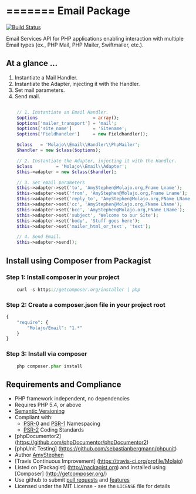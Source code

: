 =======
Email Package
=======

[![Build Status](https://travis-ci.org/Molajo/Email.png?branch=master)](https://travis-ci.org/Molajo/Email)

Email Services API for PHP applications enabling interaction with multiple Email types
(ex., PHP Mail, PHP Mailer, Swiftmailer, etc.).

## At a glance ...

1. Instantiate a Mail Handler.
2. Instantiate the Adapter, injecting it with the Handler.
3. Set mail parameters.
4. Send mail.

```php

    // 1. Instantiate an Email Handler.
    $options                     = array();
    $options['mailer_transport'] = 'mail';
    $options['site_name']        = 'Sitename';
    $options['Fieldhandler']     = new Fieldhandler();

    $class   = 'Molajo\\Email\\Handler\\PhpMailer';
    $handler = new $class($options);

    // 2. Instantiate the Adapter, injecting it with the Handler.
    $class         = 'Molajo\\Email\\Adapter';
    $this->adapter = new $class($handler);

    // 3. Set email parameters
    $this->adapter->set('to', 'AmyStephen@Molajo.org,Fname Lname');
    $this->adapter->set('from', 'AmyStephen@Molajo.org,Fname Lname');
    $this->adapter->set('reply_to', 'AmyStephen@Molajo.org,FName LName');
    $this->adapter->set('cc', 'AmyStephen@Molajo.org,FName LName');
    $this->adapter->set('bcc', 'AmyStephen@Molajo.org,FName LName');
    $this->adapter->set('subject', 'Welcome to our Site');
    $this->adapter->set('body', 'Stuff goes here');
    $this->adapter->set('mailer_html_or_text', 'text');

    // 4. Send Email.
    $this->adapter->send();

```

## Install using Composer from Packagist

### Step 1: Install composer in your project

```php
    curl -s https://getcomposer.org/installer | php
```

### Step 2: Create a **composer.json** file in your project root

```php
{
    "require": {
        "Molajo/Email": "1.*"
    }
}
```

### Step 3: Install via composer

```php
    php composer.phar install
```

## Requirements and Compliance
 * PHP framework independent, no dependencies
 * Requires PHP 5.4, or above
 * [Semantic Versioning](http://semver.org/)
 * Compliant with:
    * [PSR-0](https://github.com/php-fig/fig-standards/blob/master/accepted/PSR-0.md) and [PSR-1](https://github.com/php-fig/fig-standards/blob/master/accepted/PSR-1-basic-coding-standard.md) Namespacing
    * [PSR-2](https://github.com/php-fig/fig-standards/blob/master/accepted/PSR-2-coding-style-guide.md) Coding Standards
 * [phpDocumentor2] (https://github.com/phpDocumentor/phpDocumentor2)
 * [phpUnit Testing] (https://github.com/sebastianbergmann/phpunit)
 * Author [AmyStephen](http://twitter.com/AmyStephen)
 * [Travis Continuous Improvement] (https://travis-ci.org/profile/Molajo)
 * Listed on [Packagist] (http://packagist.org) and installed using [Composer] (http://getcomposer.org/)
 * Use github to submit [pull requests](https://github.com/Molajo/Email/pulls) and [features](https://github.com/Molajo/Email/issues)
 * Licensed under the MIT License - see the `LICENSE` file for details
